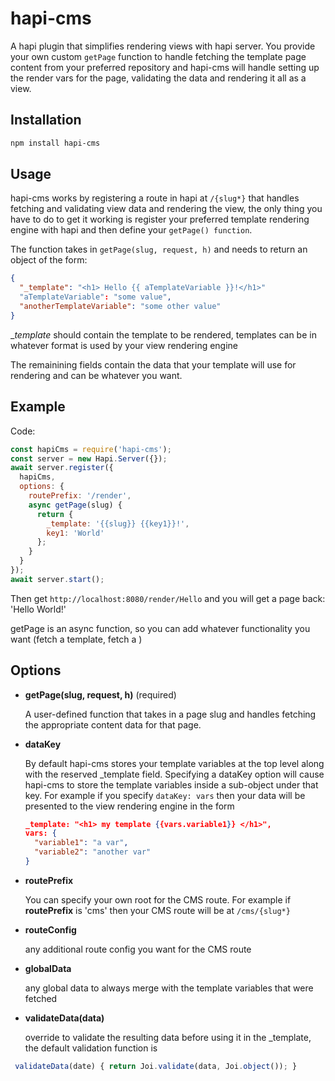 # hapi-cms

A hapi plugin that simplifies rendering views with hapi server.  You provide your own custom `getPage` function to handle fetching the template page content from your preferred repository and hapi-cms will handle setting up the render vars for the page, validating the data and rendering it all as a view.

## Installation

```sh
npm install hapi-cms
```

## Usage

hapi-cms works by registering a route in hapi at `/{slug*}` that handles fetching and validating view data and rendering the view, the only thing you have to do to get it working is register your preferred template rendering engine with hapi and then define your `getPage() function`.  

The function takes in `getPage(slug, request, h)` and needs to
return an object of the form:
```JSON
{
  "_template": "<h1> Hello {{ aTemplateVariable }}!</h1>"
  "aTemplateVariable": "some value",
  "anotherTemplateVariable": "some other value"
}
```

__template_ should contain the template to be rendered, templates can be in whatever format is used by your view rendering engine

The remainining fields contain the data that your template will use for rendering and can be whatever you want.

## Example

Code:
```javascript
const hapiCms = require('hapi-cms');
const server = new Hapi.Server({});
await server.register({
  hapiCms,
  options: {
    routePrefix: '/render',
    async getPage(slug) {
      return {
        _template: '{{slug}} {{key1}}!',
        key1: 'World'
      };
    }
  }
});
await server.start();
```

Then get `http://localhost:8080/render/Hello` and you will get a page back:  'Hello World!'

getPage is an async function, so you can add whatever functionality you want (fetch a template, fetch a )


## Options

- __getPage(slug, request, h)__  (required)

    A user-defined function that takes in a page slug and handles fetching the appropriate content data for that page.

- __dataKey__

  By default hapi-cms stores your template variables at the top level along with the reserved _template field. Specifying a dataKey option will cause hapi-cms to store the template variables inside a sub-object under that key.  For example if you specify `dataKey: vars` then your data will be presented to the view rendering engine in the form
  ```JSON
  _template: "<h1> my template {{vars.variable1}} </h1>",
  vars: {
    "variable1": "a var",
    "variable2": "another var"
  }
  ```  
- __routePrefix__

  You can specify your own root for the CMS route.  For example if __routePrefix__ is 'cms' then your CMS route will be at `/cms/{slug*}`

- __routeConfig__

  any additional route config you want for the CMS route

- __globalData__

  any global data to always merge with the template variables  that were fetched

- __validateData(data)__

    override to validate the resulting data before using it in the _template, the default validation function is
```javascript
 validateData(date) { return Joi.validate(data, Joi.object()); }
```
